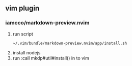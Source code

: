 ## vim plugin 

### iamcco/markdown-preview.nvim

1. run script
    ```
    ~/.vim/bundle/markdown-preview.nvim/app/install.sh
    ```
1. install nodejs
1. run :call mkdp#util#install() in to vim
